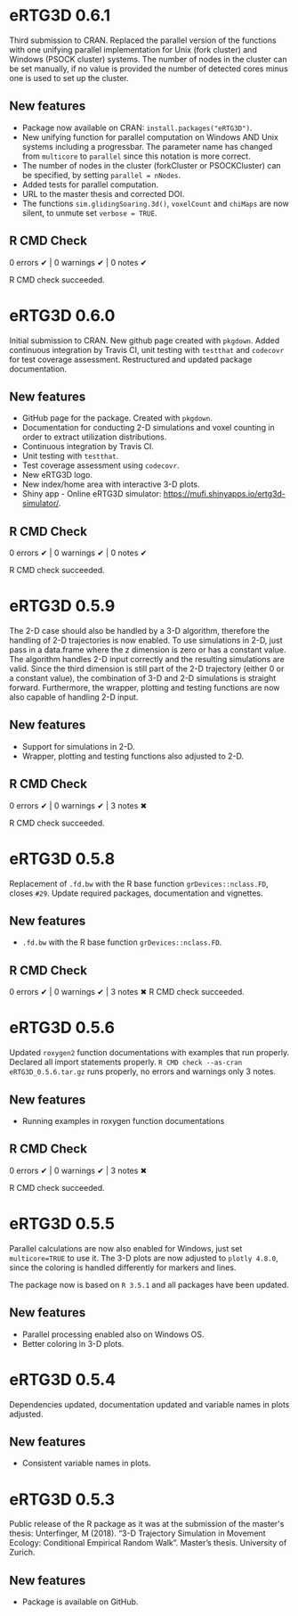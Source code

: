 # eRTG3D 0.6.1
Third submission to CRAN. Replaced the parallel version of the functions with one unifying parallel implementation for Unix (fork cluster) and Windows (PSOCK cluster) systems. The number of nodes in the cluster can be set manually, if no value is provided the number of detected cores minus one is used to set up the cluster.

## New features
* Package now available on CRAN: `install.packages("eRTG3D")`.
* New unifying function for parallel computation on Windows AND Unix systems including a progressbar. The parameter name has changed from `multicore` to `parallel` since this notation is more correct.
* The number of nodes in the cluster (forkCluster or PSOCKCluster) can be specified, by setting `parallel = nNodes`.
* Added tests for parallel computation.
* URL to the master thesis and corrected DOI.
* The functions `sim.glidingSoaring.3d()`, `voxelCount` and `chiMaps` are now silent, to unmute set `verbose = TRUE`.

## R CMD Check
0 errors ✔ | 0 warnings ✔ | 0 notes ✔

R CMD check succeeded.

# eRTG3D 0.6.0
Initial submission to CRAN. New github page created with `pkgdown`.
Added continuous integration by Travis CI, unit testing with `testthat` and `codecovr` for test coverage assessment. Restructured and updated package documentation. 

## New features
* GitHub page for the package. Created with `pkgdown`.
* Documentation for conducting 2-D simulations and voxel counting in order to extract utilization distributions.
* Continuous integration by Travis CI.
* Unit testing with `testthat`.
* Test coverage assessment using `codecovr`.
* New eRTG3D logo.
* New index/home area with interactive 3-D plots.
* Shiny app - Online eRTG3D simulator: https://mufi.shinyapps.io/ertg3d-simulator/.

## R CMD Check
0 errors ✔ | 0 warnings ✔ | 0 notes ✔

R CMD check succeeded.

# eRTG3D 0.5.9
The 2-D case should also be handled by a 3-D algorithm, therefore the handling of 2-D trajectories is now enabled. To use simulations in 2-D, just pass in a data.frame where the z dimension is zero or has a constant value. The algorithm handles 2-D input correctly and the resulting simulations are valid. Since the third dimension is still part of the 2-D trajectory (either 0 or a constant value), the combination of 3-D and 2-D simulations is straight forward. Furthermore, the wrapper, plotting and testing functions are now also capable of handling 2-D input.

## New features
* Support for simulations in 2-D.
* Wrapper, plotting and testing functions also adjusted to 2-D.

## R CMD Check
0 errors ✔ | 0 warnings ✔ | 3 notes ✖

R CMD check succeeded.

# eRTG3D 0.5.8
Replacement of `.fd.bw` with the R base function `grDevices::nclass.FD`, closes `#29`.
Update required packages, documentation and vignettes.

## New features
* `.fd.bw` with the R base function `grDevices::nclass.FD`.

## R CMD Check
0 errors ✔ | 0 warnings ✔ | 3 notes ✖
R CMD check succeeded.

# eRTG3D 0.5.6
Updated `roxygen2` function documentations with examples that run properly. Declared all import statements properly. `R CMD check --as-cran eRTG3D_0.5.6.tar.gz` runs properly, no errors and warnings only 3 notes.

## New features

* Running examples in roxygen function documentations

## R CMD Check
0 errors ✔ | 0 warnings ✔ | 3 notes ✖

R CMD check succeeded.

# eRTG3D 0.5.5
Parallel calculations are now also enabled for Windows, just set `multicore=TRUE` to use it. The 3-D plots are now adjusted to `plotly 4.8.0`, since the coloring is handled differently for markers and lines.

The package now is based on `R 3.5.1` and all packages have been updated.

## New features
* Parallel processing enabled also on Windows OS.
* Better coloring in 3-D plots.

# eRTG3D 0.5.4
Dependencies updated, documentation updated and variable names in plots adjusted.

## New features
* Consistent variable names in plots.

# eRTG3D 0.5.3
Public release of the R package as it was at the submission of the master's thesis:
Unterfinger, M (2018). “3-D Trajectory Simulation in Movement Ecology: Conditional Empirical Random Walk”. Master’s thesis. University of Zurich.

## New features
* Package is available on GitHub.
